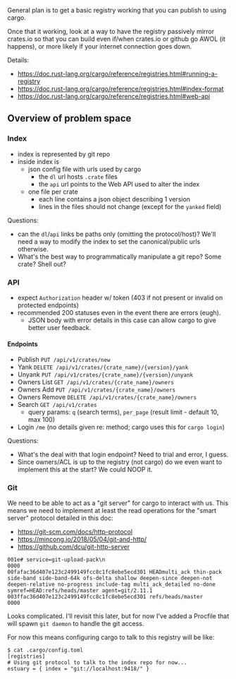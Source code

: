 General plan is to get a basic registry working that you can publish to using cargo.

Once that it working, look at a way to have the registry passively mirror crates.io
so that you can build even if/when crates.io or github go AWOL (it happens), or
more likely if your internet connection goes down. 

Details:

- <https://doc.rust-lang.org/cargo/reference/registries.html#running-a-registry>
- <https://doc.rust-lang.org/cargo/reference/registries.html#index-format>
- <https://doc.rust-lang.org/cargo/reference/registries.html#web-api>


## Overview of problem space

### Index

- index is represented by git repo
- inside index is
  - json config file with urls used by cargo
    - the `dl` url hosts `.crate` files
    - the `api` url points to the Web API used to alter the index
  - one file per crate
    - each line contains a json object describing 1 version
    - lines in the files should not change (except for the `yanked` field)

Questions:

- can the `dl`/`api` links be paths only (omitting the protocol/host)?
  We'll need a way to modify the index to set the canonical/public urls
  otherwise.
- What's the best way to programmatically manipulate a git repo? Some crate? Shell out?

    
### API

- expect `Authorization` header w/ token (403 if not present or invalid on
  protected endpoints)
- recommended 200 statuses even in the event there are errors (eugh).
    - JSON body with error details in this case can allow cargo to give better
      user feedback.

#### Endpoints

- Publish `PUT /api/v1/crates/new`
- Yank `DELETE /api/v1/crates/{crate_name}/{version}/yank`
- Unyank `PUT /api/v1/crates/{crate_name}/{version}/unyank`
- Owners List `GET /api/v1/crates/{crate_name}/owners`
- Owners Add `PUT /api/v1/crates/{crate_name}/owners`
- Owners Remove `DELETE /api/v1/crates/{crate_name}/owners`
- Search `GET /api/v1/crates`
  - query params: `q` (search terms), `per_page` (result limit - default 10, max 100)
- Login `/me` (no details given re: method; cargo uses this for `cargo login`)

Questions:

- What's the deal with that login endpoint? Need to trial and error, I guess.
- Since owners/ACL is up to the registry (not cargo) do we even want to
  implement this at the start? We could NOOP it.


### Git

We need to be able to act as a "git server" for cargo to interact with us.
This means we need to implement at least the read operations for the
"smart server" protocol detailed in this doc:

- <https://git-scm.com/docs/http-protocol>
- <https://mincong.io/2018/05/04/git-and-http/>
- <https://github.com/dcu/git-http-server>

```
001e# service=git-upload-pack\n
0000
00fafac36d407e123c2499149fcc8c1fc8ebe5ecd301 HEADmulti_ack thin-pack side-band side-band-64k ofs-delta shallow deepen-since deepen-not deepen-relative no-progress include-tag multi_ack_detailed no-done symref=HEAD:refs/heads/master agent=git/2.11.1
003ffac36d407e123c2499149fcc8c1fc8ebe5ecd301 refs/heads/master
0000
```

Looks complicated. I'll revisit this later, but for now I've added a Procfile
that will spawn `git daemon` to handle the git access.

For now this means configuring cargo to talk to this registry will be like:

```
$ cat .cargo/config.toml
[registries]
# Using git protocol to talk to the index repo for now...
estuary = { index = "git://localhost:9418/" }
```